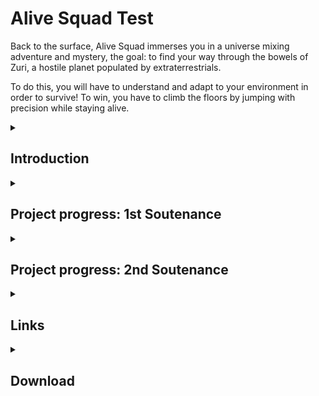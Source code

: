 <head>
    
<h1> Alive Squad Test </h1>
    
<style>
    
details summary {cursor: pointer;}
    
</style>
</head>

Back to the surface, Alive Squad immerses you in a universe mixing adventure and mystery, the goal: to find your way through the bowels of Zuri, a hostile planet populated by extraterrestrials.
    
To do this, you will have to understand and adapt to your environment in order to survive! To win, you have to climb the floors by jumping with precision while staying alive.

<details>
    <summary> <h2> Introduction </h2> </summary>
   
Alive Squad is developed by Clément Cotte, Matis Lima Barros, Ange Mercoyrol--Dol and Yanis Martin.
    
<h3> Story </h3>

The story begins when a group of astronauts leave the overpopulated Earth in order to find a new habitable planet. Their ship being damaged by a storm of asteroids, they crash on a planet, Zuri. But when trying to get out of the ship, they slip to the bottom of a crevasse. The majority of the crew gets captured by a mysterious species living on this planet. 

Alone, Philippe avoids being captured but found at the bottom of a cave. His goal is simple, free his comrades and find a way to repair the ship to return to Earth.

<h3> Gameplay </h3>

It is a platform game where the character must arrive at the end of each
level by jumping from platform to platform as quickly as possible. The objective will be
to go up from floor to floor until the arrival. The player will interact with his environment,
and will for example have to avoid being detected by enemies. The games will be
in the form of levels, which will be unlockable by completing the previous level. 

Each level will have its particularity and will be unique. The game will get harder and harder level by
level. The player will discover the mechanics of the game as they go. You will have to be precise
and fast while on the move so you don't fall off and get lost.

<h3> Game Style </h3>
Alive Squad is inspired by the famous video games Doodle Jump, Getting
Over It or Jump King. These three games have one thing in common, like Alive Squad, they have a
easy to understand concept however Doodle Jump is a game rather made for parties
fast and is easy unlike the other two which are complicated games, frustrating and
long. Alive Squad is a mix of both.

<p align="center">
  <img src="Images/Doodle-Jump-2068.png" width="300" height="300"> <img src="Images/jump-king-9373-6874.png" width="500" height="300">
  <img src="Images/getting-over-it.png" width="500" height="300">
</p>
<br>
</details>

<details>
    <summary> <h2> Project progress: 1st Soutenance </h2> </summary>
    
<h3> Progression 03/11/2022 </h3>
    
The camera has been implemented and follow the character. Elements and collision boxes needed for levels have been created. The character and his movement animations have been set up. The main menu and the pause menu have also been implemented.

<h3> Camera </h3>
The camera follows the character with the CameraFollow script. For this we tell it at each frame to move towards the Player adding 2/10 of a second of delay for
visual comfort.    
<p align="center">
  <img src="Images/Game.png" width="900" height="300"> 
</p>
    
<h3> Modeling </h3>
Tilesets were imported and then cut into blocks to build the levels. Then a test platform was created to test the character's movements.
character. We then found graphics of astronaut video games on the internet on the internet that we used on the character. Then we managed the
Then we used the sprites to create animations and link them together.
<p align="center">
  <img src="Images/palette.png" width="570" height="430"> 
</p>
     
<h3> Main menu </h3>
Main menu allows to quit the game, access to the settings (for the moment "FullScreen" and "Sound" are the two available settings), and allows you to choose your level by accessing the level menu (level 1 at the moment).
<p align="center">
  <img src="Images/Menu_principale.PNG" width="750" height="500"> 
</p>
    
<h3> Pause menu </h3>
Pause menu has 2 buttons "Resume" and "Main, the first one removes the pause and the game continue; the second one returns to the main menu and leaves the game in
progress. It is also possible to access and exit the pause menu with the Escape key.
<p align="center">
  <img src="Images/menu_pause.PNG" width="500" height="280"> 
</p>
    
<h3> Forecast for the future </h3>
We will set up the first enemies and the end zones of the game
in order to move on to the next levels. We will make sure that all the levels are finished by the next
submission so that we can focus on multiplayer and the infinite path as well as refinements.
    <p style="white-space: pre-line"></p>
   
</details>

<details>
    <summary> <h2> Project progress: 2nd Soutenance </h2> </summary>

<br>
</details>

<details>
    <summary> <h2> Links </h2> </summary>

    <h3> Softwares </h3>
    Unity: <a href="https://unity.com/"> https://unity.com/ </a>
    <h3> Sources </h3>
    Youtube: <a href="https://youtube.com/"> https://youtube.com/ </a>
    
<p style="white-space: pre-wrap"></p>
</details>

<details>
    <summary> <h2> Download </h2> </summary>
<h3> PDf download </h3>
Cahier des charges pdf: <a href="Files/Cahier des charges AliveSquad.pdf" download="">click here</a> <br>
Rapport de soutenance 1 pdf: <a href="Files/Rapport 1 AliveSquad.pdf" download="">click here</a> <br>
Rapport de soutenance 2 pdf: <a href="Files/Rapport 1 AliveSquad.pdf" download="">click here</a>


<h3> Project download </h3>
Normal version projet .zip: <br>
Lite version project .zip: 
    
</details>

